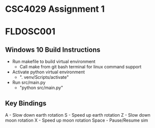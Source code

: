# CSC4029 Assignment 1
# FLDOSC001

## Windows 10 Build Instructions

- Run makefile to build virtual environment
    - Call make from git bash terminal for linux command support
- Activate python virtual environment
    - ". venv/Scripts/activate"
- Run src/main.py
    - "python src/main.py"

## Key Bindings

A - Slow down earth rotation
S - Speed up earth rotation
Z - Slow down moon rotation
X - Speed up moon rotation
Space - Pause/Resume sim